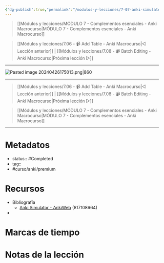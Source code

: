 ```yaml
---
{"dg-publish":true,"permalink":"/modulos-y-lecciones/7-07-anki-simulator-anki-macrocurso/","noteIcon":"","updated":"2024-05-21T22:14:05.253+02:00"}
---
```



> [[Módulos y lecciones/MÓDULO 7 - Complementos esenciales - Anki Macrocurso\|MÓDULO 7 - Complementos esenciales - Anki Macrocurso]]

> [[Módulos y lecciones/7.06 - 📹 Add Table - Anki Macrocurso\|◁ Lección anterior]] | [[Módulos y lecciones/7.08 - 📹 Batch Editing - Anki Macrocurso\|Próxima lección ▷]]

---

![Pasted image 20240426175013.png|860](/img/user/ANEXOS/Pasted%20image%2020240426175013.png)


---

> [[Módulos y lecciones/7.06 - 📹 Add Table - Anki Macrocurso\|◁ Lección anterior]] | [[Módulos y lecciones/7.08 - 📹 Batch Editing - Anki Macrocurso\|Próxima lección ▷]]

> [[Módulos y lecciones/MÓDULO 7 - Complementos esenciales - Anki Macrocurso\|MÓDULO 7 - Complementos esenciales - Anki Macrocurso]]

---
# Metadatos
- status:: #Completed   
- tag::  
- #curso/anki/premium

# Recursos
- Bibliografía
	- [Anki Simulator - AnkiWeb](https://ankiweb.net/shared/info/817108664) (817108664)
- 

# Marcas de tiempo


# Notas de la lección
